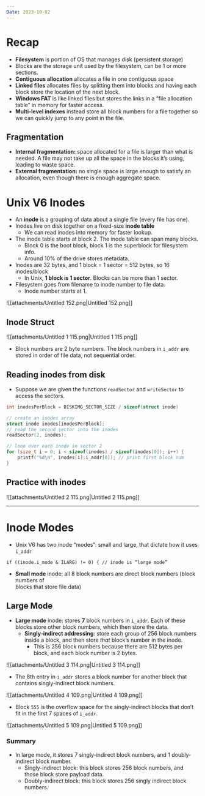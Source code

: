```yaml
---
Date: 2023-10-02
---
```

# Recap

- **Filesystem** is portion of OS that manages disk (persistent storage)
- Blocks are the storage unit used by the filesystem, can be 1 or more sections.
- **Contiguous allocation** allocates a file in one contiguous space
- **Linked files** allocates files by splitting them into blocks and having each block store the location of the next block.
- **Windows FAT** is like linked files but stores the links in a “file allocation table” in memory for faster access.
- **Multi-level indexes** instead store all block numbers for a file together so we can quickly jump to any point in the file.

## Fragmentation

- **Internal fragmentation:** space allocated for a file is larger than what is needed. A file may not take up all the space in the blocks it’s using, leading to waste space.
- **External fragmentation:** no single space is large enough to satisfy an allocation, even though there is enough aggregate space.

# Unix V6 Inodes

- An **inode** is a grouping of data about a single file (every file has one).
- Inodes live on disk together on a fixed-size **inode table**
    - We can read inodes into memory for faster lookup.
- The inode table starts at block 2. The inode table can span many blocks.
    - Block 0 is the boot block, block 1 is the superblock for filesystem info.
    - Around 10% of the drive stores metadata.
- Inodes are 32 bytes, and 1 block = 1 sector = 512 bytes, so 16 inodes/block
    - In Unix, **1 block is 1 sector**. Blocks can be more than 1 sector.
- Filesystem goes from filename to inode number to file data.
    - Inode number starts at 1.

![[attachments/Untitled 152.png|Untitled 152.png]]

## Inode Struct

![[attachments/Untitled 1 115.png|Untitled 1 115.png]]

- Block numbers are 2 byte numbers. The block numbers in `i_addr` are stored in order of file data, not sequential order.

## Reading inodes from disk

- Suppose we are given the functions `readSector` and `writeSector` to access the sectors.

```C
int inodesPerBlock = DISKIMG_SECTOR_SIZE / sizeof(struct inode)

// create an inodes array
struct inode inodes[inodesPerBlock]; 
// read the second sector into the inodes
readSector(2, inodes);

// loop over each inode in sector 2
for (size_t i = 0; i < sizeof(inodes) / sizeof(inodes[0]); i++) {
	printf("%d\n", inodes[i].i_addr[0]); // print first block num
}
```

## Practice with inodes

![[attachments/Untitled 2 115.png|Untitled 2 115.png]]

---

# Inode Modes

- Unix V6 has two inode “modes”: small and large, that dictate how it uses `i_addr`

`if ((inode.i_mode & ILARG) != 0) { // inode is “large mode”`

- **Small mode** inode: all 8 block numbers are direct block numbers (block numbers of  
    blocks that store file data)  
    

## Large Mode

- **Large mode** inode: stores **7** block numbers in `i_addr`. Each of these blocks store other block numbers, which then store the data.
    - **Singly-indirect addressing**: store each group of 256 block numbers inside a block, and then store _that_ block’s number in the inode.
        - This is 256 block numbers because there are 512 bytes per block, and each block number is 2 bytes.

![[attachments/Untitled 3 114.png|Untitled 3 114.png]]

- The 8th entry in `i_addr` stores a block number for another block that contains singly-indirect block numbers.

![[attachments/Untitled 4 109.png|Untitled 4 109.png]]

- Block `555` is the overflow space for the singly-indirect blocks that don’t fit in the first 7 spaces of `i_addr`.

![[attachments/Untitled 5 109.png|Untitled 5 109.png]]

### Summary

- In large mode, it stores 7 singly-indirect block numbers, and 1 doubly-indirect block number.
    - Singly-indirect block: this block stores 256 block numbers, and those block store payload data.
    - Doubly-indirect block: this block stores 256 singly indirect block numbers.